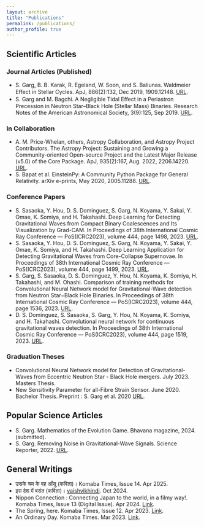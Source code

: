 ```yaml
---
layout: archive
title: "Publications"
permalink: /publications/
author_profile: true
---
```


## Scientific Articles

<!-- #### Journal Articles (Preprint) -->

### Journal Articles (Published)

- S. Garg, B. B. Karak, R. Egeland, W. Soon, and S. Baliunas. Waldmeier Eﬀect in Stellar Cycles. ApJ, 886(2):132, Dec 2019, 1909.12148. [URL](https://doi.org/10.3847/1538-4357/ab4a17).
- S. Garg and M. Bagchi. A Negligible Tidal Eﬀect in a Periastron Precession in Neutron Star–Black Hole (Stellar Mass) Binaries. Research Notes of the American Astronomical Society, 3(9):125, Sep 2019. [URL](https://doi.org/10.3847/2515-5172/ab3fa).

### In Collaboration

- A. M. Price-Whelan, others, Astropy Collaboration, and Astropy Project Contributors. The Astropy Project: Sustaining and Growing a Community-oriented Open-source Project and the Latest Major Release (v5.0) of the Core Package. ApJ, 935(2):167, Aug. 2022, 2206.14220. [URL](https://doi.org/10.3847/1538-4357/ac7c74).
- S. Bapat et al. EinsteinPy: A Community Python Package for General Relativity. arXiv e-prints, May 2020, 2005.11288. [URL](https://arxiv.org/abs/2005.11288).

### Conference Papers

- S. Sasaoka, Y. Hou, D. S. Dominguez, S. Garg, N. Koyama, Y. Sakai, Y. Omae, K. Somiya, and H. Takahashi. Deep Learning for Detecting Gravitational Waves from Compact Binary Coalescences and Its Visualization by Grad-CAM. In Proceedings of 38th International Cosmic Ray Conference — PoS(ICRC2023), volume 444, page 1498, 2023. [URL](https://doi.org/10.22323/1.444.1498).
- S. Sasaoka, Y. Hou, D. S. Dominguez, S. Garg, N. Koyama, Y. Sakai, Y. Omae, K. Somiya, and H. Takahashi. Deep Learning Application for Detecting Gravitational Waves from Core-Collapse Supernovae. In Proceedings of 38th International Cosmic Ray Conference — PoS(ICRC2023), volume 444, page 1499, 2023. [URL](https://doi.org/10.22323/1.444.1499).
- S. Garg, S. Sasaoka, D. S. Dominguez, Y. Hou, N. Koyama, K. Somiya, H. Takahashi, and M. Ohashi. Comparison of training methods for Convolutional Neural Network model for Gravitational-Wave detection from Neutron Star−Black Hole Binaries. In Proceedings of 38th International Cosmic Ray Conference — PoS(ICRC2023), volume 444, page 1536, 2023. [URL](https://doi.org/10.22323/1.444.1536).
- D. S. Dominguez, S. Sasaoka, S. Garg, Y. Hou, N. Koyama, K. Somiya, and H. Takahashi. Convolutional neural network for continuous gravitational waves detection. In Proceedings of 38th International Cosmic Ray Conference — PoS(ICRC2023), volume 444, page 1519, 2023. [URL](https://doi.org/10.22323/1.444.1519).

### Graduation Theses

- Convolutional Neural Network model for Detection of Gravitational-Waves from Eccentric Neutron Star - Black Hole mergers. July 2023. Masters Thesis.
- New Sensitivity Parameter for all-Fibre Strain Sensor. June 2020. Bachelor Thesis. Preprint : S. Garg et al. 2020 [URL](http://dx.doi.org/10.13140/RG.2.2.31106.20166).


## Popular Science Articles

- S. Garg. Mathematics of the Evolution Game. Bhavana magazine, 2024. (submitted).
- S. Garg. Removing Noise in Gravitational-Wave Signals. Science Reporter, 2022. [URL](http://nopr.niscpr.res.in/handle/123456789/61105).



## General Writings

- उसके श्रम के वह आँसू (कविता)। Komaba Times, Issue 14. Apr 2025. 
- इस देश में बसंत (कविता)। [vaishvikhindi](https://vaishvikhindi.com/posts/5620). Oct 2024.
- Nippon Connection : Connecting Japan to the world, in a filmy way!. Komaba Times, Issue 13 (Digital Issue). Apr 2024. [Link](https://online.fliphtml5.com/parat/aehs/#p=1).
- The Spring, here. Komaba Times, Issue 12. Apr 2023. [Link](https://www.komabatimes.com/post/the-spring-here).
- An Ordinary Day. Komaba Times. Mar 2023. [Link](https://www.komabatimes.com/post/an-ordinary-day).



<!--
{% if author.googlescholar %}
  You can also find my articles on <u><a href="{{author.googlescholar}}">my Google Scholar profile</a>.</u>
{% endif %}

{% include base_path %}

{% for post in site.publications reversed %}
  {% include archive-single.html %}
{% endfor %}
-->
